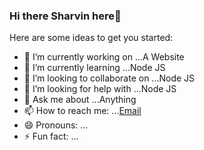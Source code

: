 ### Hi there  Sharvin here👋



Here are some ideas to get you started:

- 🔭 I’m currently working on ...A Website
- 🌱 I’m currently learning ...Node JS
- 👯 I’m looking to collaborate on ...Node JS
- 🤔 I’m looking for help with ...Node JS
- 💬 Ask me about ...Anything
- 📫 How to reach me: ...[Email](mailto:sharvinpharande@gmail.com)
- 😄 Pronouns: ...
- ⚡ Fun fact: ...

